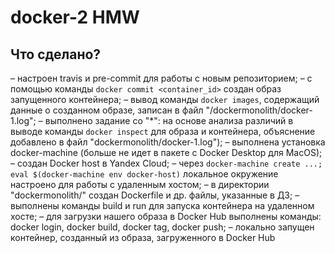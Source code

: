 # docker-2 HMW
## Что сделано?
– настроен travis и pre-commit для работы с новым репозиторием;
– с помощью команды `docker commit <container_id>` создан образ запущенного контейнера;
– вывод команды `docker images`, содержащий данные о созданном образе, записан в файл "/dockermonolith/docker-1.log";
– выполнено задание со "\*": на основе анализа различий в выводе команды `docker inspect` для образа и контейнера, объяснение добавлено в файл "dockermonolith/docker-1.log");
– выполненa установка docker-machine (больше не идет в пакете с Docker Desktop для MacOS);
– создан Docker host в Yandex Cloud;
– через `docker-machine create ...; eval $(docker-machine env docker-host)` локальное окружение настроено для работы с удаленным хостом;
– в директории "dockermonolith/" создан Dockerfile и др. файлы, указанные в ДЗ;
– выполнены команды build и run для запуска контейнера на удаленном хосте;
– для загрузки нашего образа в Docker Hub выполнены команды: docker login, docker build, docker tag, docker push;
– локально запущен контейнер, созданный из образа, загруженного в Docker Hub
